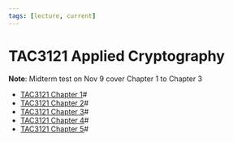 ```yaml
---
tags: [lecture, current]
---
```


# TAC3121 Applied Cryptography

**Note**: Midterm test on Nov 9 cover Chapter 1 to Chapter 3

- [TAC3121 Chapter 1](202209281127.md)#
- [TAC3121 Chapter 2](202210082156.md)#
- [TAC3121 Chapter 3](202210292124.md)#
- [TAC3121 Chapter 4](202211072010.md)#
- [TAC3121 Chapter 5](202212111027.md)#
